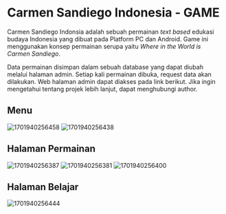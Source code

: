 # Carmen Sandiego Indonesia - GAME

Carmen Sandiego Indonsia adalah sebuah permainan _text based_ edukasi budaya Indonesia yang dibuat pada Platform PC dan Android. Game ini menggunakan konsep permainan serupa yaitu _Where in the World is Carmen Sandiego_. 

Data permainan disimpan dalam sebuah database yang dapat diubah melalui halaman admin. Setiap kali permainan dibuka, request data akan dilakukan. Web halaman admin dapat diakses pada link berikut.
Jika ingin mengetahui tentang projek lebih lanjut, dapat menghubungi author.

## Menu

![1701940256458](https://github.com/titian-pamungkas-a/carmensidgame/assets/77373958/5fdb65ce-679e-41d1-a821-aaf8e03024e9)
![1701940256438](https://github.com/titian-pamungkas-a/carmensidgame/assets/77373958/3cc6d142-7303-4222-93b1-d93e4b3bd4f7)

## Halaman Permainan

![1701940256387](https://github.com/titian-pamungkas-a/carmensidgame/assets/77373958/a29b6592-665d-4714-98ab-533f0c15a6cb)
![1701940256381](https://github.com/titian-pamungkas-a/carmensidgame/assets/77373958/fb197725-f3d6-4c21-bfaf-b2d89d6c159d)
![1701940256400](https://github.com/titian-pamungkas-a/carmensidgame/assets/77373958/250d45ed-db69-4f5c-80c4-07832cf04af0)

## Halaman Belajar

![1701940256444](https://github.com/titian-pamungkas-a/carmensidgame/assets/77373958/3baadb02-5278-47e8-ab9c-b9832a105cb5)
